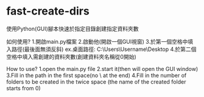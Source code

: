 # fast-create-dirs
使用Python(GUI)腳本快速於指定目錄創建指定資料夾數

如何使用?
1.開啟main.py檔案
2.啟動他(開啟一個GUI視窗)
3.於第一個空格中填入路徑(最後面無須反斜)
  ex.桌面路徑: C:\Users\Username\Desktop
4.於第二個空格中填入需創建的資料夾數(創建資料夾名稱從0開始)

How to use?
1.open the main.py file
2.start it(then will open the GUI window)
3.Fill in the path in the first space(no \ at the end)
4.Fill in the number of folders to be created in the twice space (the name of the created folder starts from 0)
